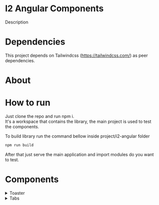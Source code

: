 # I2 Angular Components
Description

# Dependencies
This project depends on Tailwindcss (https://tailwindcss.com/) as peer dependencies.

# About

# How to run
Just clone the repo and run npm i.  
It's a workspace that contains the library, the main project is used to test the components.  

To build library run the command bellow inside project/i2-angular folder  

```javascript
npm run build
```

After that just serve the main application and import modules do you want to test.

# Components

<details><summary>Toaster</summary>
<p>

#### Import into your module

```typescript
import { I2ToasterModule } from 'i2-angular';
```

#### Also some angular modules
```typescript
import { BrowserAnimationsModule } from '@angular/platform-browser/animations';
import { BrowserModule } from '@angular/platform-browser';
```

</p>

<p>

#### Then use in component

```typescript
import { I2ToasterService } from 'i2-angular';
...
showToast() {
    this._i2Toaster.show(
      {
        type: 'danger',
        message: 'Woops, something goes wrong. '
      }
    );
  }
```
#### Options
Model: I2ToasterOptions 
| Property | Required | Values                                 |
|----------|----------|----------------------------------------|
| type     | true     | 'warning', 'success', 'danger', 'info' |
| message  | true     | string                                 |
|          |          |                                        |

</p>
</details>

<details><summary>Tabs</summary>
<p>

#### Import into your module

```typescript
import { I2TabsModule } from 'i2-angular';
```
</p>

<p>

#### Then use in component

```html
<i2-tabs>
    <i2-tabs-item [tabTitle]="'Tab 1'">
        Tab 1 content
    </i2-tabs-item>
    <i2-tabs-item tabTitle="Tab 2">
        Tab 2 content
    </i2-tabs-item>
</i2-tabs>
```
#### Options
Model: I2ToasterOptions 
| Property | Required | Values                                 |
|----------|----------|----------------------------------------|
| tabTitle | true     | string                                 |
| active   | false    | boolean                                |
|          |          |                                        |

</p>
</details>
